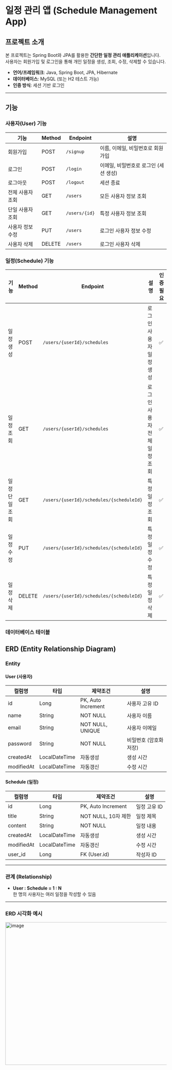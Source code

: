 # 일정 관리 앱 (Schedule Management App)

## 프로젝트 소개
본 프로젝트는 Spring Boot와 JPA를 활용한 **간단한 일정 관리 애플리케이션**입니다.  
사용자는 회원가입 및 로그인을 통해 개인 일정을 생성, 조회, 수정, 삭제할 수 있습니다.  

- **언어/프레임워크**: Java, Spring Boot, JPA, Hibernate  
- **데이터베이스**: MySQL (또는 H2 테스트 가능)  
- **인증 방식**: 세션 기반 로그인  

---

## 기능

### 사용자(User) 기능
| 기능 | Method | Endpoint | 설명 |
|------|--------|----------|-----|
| 회원가입 | POST | `/signup` | 이름, 이메일, 비밀번호로 회원 가입 |
| 로그인 | POST | `/login` | 이메일, 비밀번호로 로그인 (세션 생성) |
| 로그아웃 | POST | `/logout` | 세션 종료 |
| 전체 사용자 조회 | GET | `/users` | 모든 사용자 정보 조회 |
| 단일 사용자 조회 | GET | `/users/{id}` | 특정 사용자 정보 조회 |
| 사용자 정보 수정 | PUT | `/users` | 로그인 사용자 정보 수정 |
| 사용자 삭제 | DELETE | `/users` | 로그인 사용자 삭제 |

### 일정(Schedule) 기능
| 기능 | Method | Endpoint | 설명 | 인증 필요 |
|------|--------|----------|-----|-----|
| 일정 생성 | POST | `/users/{userId}/schedules` | 로그인 사용자 일정 생성 | ✅ |
| 일정 조회 | GET | `/users/{userId}/schedules` | 로그인 사용자 전체 일정 조회 | ✅ |
| 일정 단일 조회 | GET | `/users/{userId}/schedules/{scheduleId}` | 특정 일정 조회 | ✅ |
| 일정 수정 | PUT | `/users/{userId}/schedules/{scheduleId}` | 특정 일정 수정 | ✅ |
| 일정 삭제 | DELETE | `/users/{userId}/schedules/{scheduleId}` | 특정 일정 삭제 | ✅ |


### 데이터베이스 테이블
##  ERD (Entity Relationship Diagram)

### Entity

#### User (사용자)
| 컬럼명 | 타입 | 제약조건 | 설명 |
|--------|------|---------|-----|
| id | Long | PK, Auto Increment | 사용자 고유 ID |
| name | String | NOT NULL | 사용자 이름 |
| email | String | NOT NULL, UNIQUE | 사용자 이메일 |
| password | String | NOT NULL | 비밀번호 (암호화 저장) |
| createdAt | LocalDateTime | 자동생성 | 생성 시간 |
| modifiedAt | LocalDateTime | 자동갱신 | 수정 시간 |

#### Schedule (일정)
| 컬럼명 | 타입 | 제약조건 | 설명 |
|--------|------|---------|-----|
| id | Long | PK, Auto Increment | 일정 고유 ID |
| title | String | NOT NULL, 10자 제한 | 일정 제목 |
| content | String | NOT NULL | 일정 내용 |
| createdAt | LocalDateTime | 자동생성 | 생성 시간 |
| modifiedAt | LocalDateTime | 자동갱신 | 수정 시간 |
| user_id | Long | FK (User.id) | 작성자 ID |

---

### 관계 (Relationship)

- **User : Schedule = 1 : N**  
  한 명의 사용자는 여러 일정을 작성할 수 있음

---

### ERD 시각화 예시
<img width="792" height="446" alt="image" src="https://github.com/user-attachments/assets/15a76364-4b6e-4440-b430-42ae01d7c991" />

